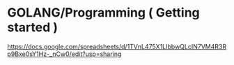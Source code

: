 # GOLANG/Programming ( Getting started )
https://docs.google.com/spreadsheets/d/1TVnL475X1LIbbwQLcIN7VM4R3Rp9Bxe0sY1Hz-_nCw0/edit?usp=sharing